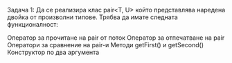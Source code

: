 Задача 1: Да се реализира клас pair<T, U> който представлява наредена двойка от произволни типове. Трябва да имате следната функционалност:

Оператор за прочитане на pair от поток
Оператор за отпечатване на pair
Оператори за сравнение на pair-и
Методи getFirst() и getSecond()
Конструктор по два аргумента
